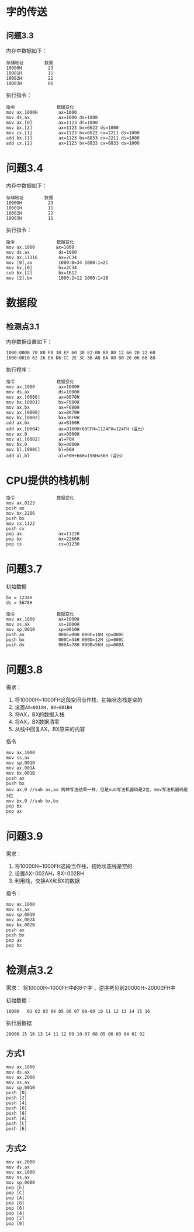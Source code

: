 # 字的传送 
## 问题3.3
内存中数据如下：
```
存储地址        数据
10000H          23
10001H          11
10002H          22
10003H          66
```

执行指令：
```
指令                数据变化
mov ax,1000H        ax=1000
mov ds,ax           ax=1000 ds=1000
mov ax,[0]          ax=1123 ds=1000
mov bx,[2]          ax=1123 bx=6622 ds=1000
mov cx,[1]          ax=1123 bx=6622 cx=2211 ds=1000
add bx,[1]          ax=1123 bx=8833 cx=2211 ds=1000
add cx,[2]          ax=1123 bx=8833 cx=8833 ds=1000
```

# 问题3.4
内存中数据如下：
```
存储地址        数据
10000H          23
10001H          11
10002H          22
10003H          11
```

执行指令：
```
指令                数据变化
mov ax,1000        ax=1000 
mov ds,ax           ds=1000
mov ax,11316        ax=2C34
mov [0],ax          1000:0=34 1000:1=2C
mov bx,[0]          bx=2C34
sub bx,[2]          bx=1B12
mov [2],bx          1000:2=12 1000:1=1B
```


# 数据段
## 检测点3.1
内存数据设置如下：
```
1000:0000 70 80 F0 30 EF 60 30 E2-00 80 80 12 66 20 22 60
1000:0010 62 26 E6 D6 CC 2E 3C 3B-AB BA 00 00 26 06 66 88
```

执行程序：
```
指令                数据变化
mov ax,1000         ax=1000H
mov ds,ax           ds=1000H
mov ax,[0000]       ax=8070H
mov bx,[0001]       bx=F080H
mov ax,bx           ax=F080H
mov ax,[0000]       ax=8070H
mov bx,[0002]       bx=30F0H
add ax,bx           ax=B160H
add ax,[0004]       ax=B160H+60EFH=1124FH=124FH（溢出）
mov ax,0            ax=0000H
mov al,[0002]       al=F0H
mov bx,0            bx=0000H
mov bl,[000C]       bl=66H
add al,bl           al=F0H+66H=156H=56H（溢出）
```

# CPU提供的栈机制
```
指令                数据变化
mov ax,0123
push ax 
mov bx,2266
push bx
mov cx,1122
push cx
pop ax              ax=1122H
pop bx              bx=2266H
pop cx              cx=0123H
```

# 问题3.7
初始数据
```
bx = 1234H
ds = 5678H
```

```
指令                数据变化
mov ax,1000         ax=1000H
mov ss,ax           ss=1000H
mov sp,0010         sp=0010H
push ax             000E=00H 000F=10H sp=000E
push bx             000C=34H 000D=12H sp=000C
push ds             000A=78H 000B=56H sp=000A
```

# 问题3.8
需求：
1. 将10000H~1000FH这段空间当作栈，初始状态栈是空的
2. 设置`AX=001AH`，`BX=001BH`
3. 将AX，BX的数据入栈
4. 将AX，BX数据清零
5. 从栈中回复AX，BX原来的内容

指令                
```
mov ax,1000
mov ss,ax
mov sp,0010
mov ax,001A
mov bx,001B
push ax
push bx
mov ax,0 //sub ax,ax 两种写法结果一样，但是sub写法机器码是2位，mov写法机器码是3位
mov bx,0 //sub bx,bx
pop bx
pop ax
```

# 问题3.9
需求：
1. 将10000H~1000FH这段当作栈，初始状态栈是空的
2. 设置AX=002AH，BX=002BH
3. 利用栈，交换AX和BX的数据

指令：
```
mov ax,1000
mov ss,ax
mov sp,0010
mov ax,002A
mov bx,002B
push ax
push bx
pop ax
pop bx
```

# 检测点3.2
需求：
将10000H~1000FH中的8个字
，逆序拷贝到20000H~20000FH中

初始数据：
```
10000   01 02 03 04 05 06 07 08-09 10 11 12 13 14 15 16
```

执行后数据
```
20000 15 16 13 14 11 12 09 10-07 08 05 06 03 04 01 02
```

## 方式1
```
mov ax,1000
mov ds,ax
mov ax,2000
mov ss,ax
mov sp,0010
push [0]
push [2]
push [4]
push [6]
push [8]
push [A]
push [C]
push [E]
```

## 方式2
```
mov ax,2000
mov ds,ax
mov ax,1000
mov ss,ax
mov sp,0000
pop [E]
pop [C]
pop [A]
pop [8]
pop [6]
pop [4]
pop [2]
pop [0]
```